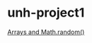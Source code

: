 # unh-project1
[Arrays and Math.random()](https://medium.com/front-end-weekly/getting-a-random-item-from-an-array-43e7e18e8796)